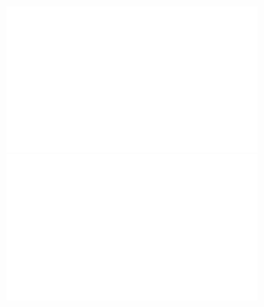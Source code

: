 ![Stats Overview](https://raw.githubusercontent.com/ardislu/github-stats-transparent/output/generated/overview.svg)
![Most Used Languages](https://raw.githubusercontent.com/ardislu/github-stats-transparent/output/generated/languages.svg)
